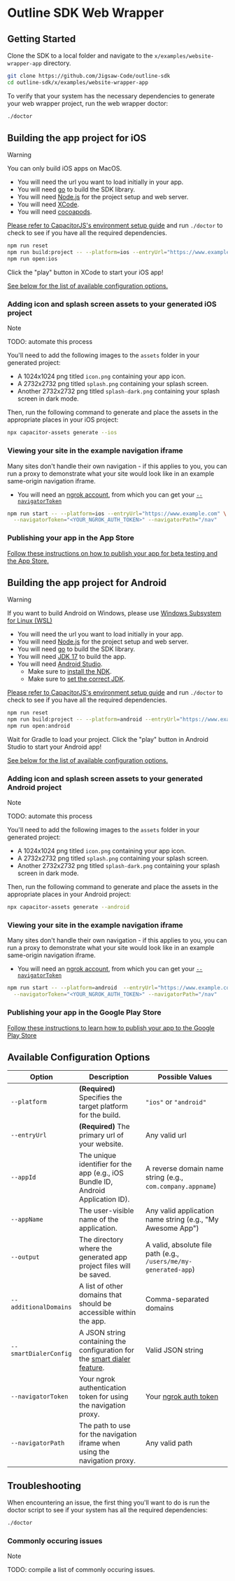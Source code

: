 # Outline SDK Web Wrapper

## Getting Started

Clone the SDK to a local folder and navigate to the `x/examples/website-wrapper-app` directory.

```sh
git clone https://github.com/Jigsaw-Code/outline-sdk
cd outline-sdk/x/examples/website-wrapper-app
```

To verify that your system has the necessary dependencies to generate your web wrapper project, run the web wrapper doctor:

```sh
./doctor
```

## Building the app project for **iOS**

> [!WARNING]
> You can only build iOS apps on MacOS.

* You will need the url you want to load initially in your app.
* You will need [go](https://golang.org/) to build the SDK library.
* You will need [Node.js](https://nodejs.org/en/) for the project setup and web server.
* You will need [XCode](https://developer.apple.com/xcode/). 
* You will need [cocoapods](https://cocoapods.org/). 

[Please refer to CapacitorJS's environment setup guide](https://capacitorjs.com/docs/getting-started/environment-setup#ios-requirements) and run `./doctor` to check to see if you have all the required dependencies.

```sh
npm run reset
npm run build:project -- --platform=ios --entryUrl="https://www.example.com"
npm run open:ios
```

Click the "play" button in XCode to start your iOS app!

[See below for the list of available configuration options.](#available-configuration-options)

### Adding icon and splash screen assets to your generated iOS project

> [!NOTE]
> TODO: automate this process

You'll need to add the following images to the `assets` folder in your generated project:

- A 1024x1024 png titled `icon.png` containing your app icon.
- A 2732x2732 png titled `splash.png` containing your splash screen.
- Another 2732x2732 png titled `splash-dark.png` containing your splash screen in dark mode.

Then, run the following command to generate and place the assets in the appropriate places in your iOS project:

```sh
npx capacitor-assets generate --ios
```

### Viewing your site in the example navigation iframe

Many sites don't handle their own navigation - if this applies to you, you can run a proxy to demonstrate what your site would look like in an example same-origin navigation iframe.

* You will need an [ngrok account](https://ngrok.com/), from which you can get your [`--navigatorToken`](https://dashboard.ngrok.com/get-started/your-authtoken)

```sh
npm run start -- --platform=ios --entryUrl="https://www.example.com" \
  --navigatorToken="<YOUR_NGROK_AUTH_TOKEN>" --navigatorPath="/nav"
```

### Publishing your app in the App Store

[Follow these instructions on how to publish your app for beta testing and the App Store.](https://developer.apple.com/documentation/xcode/distributing-your-app-for-beta-testing-and-releases)

## Building the app project for **Android**

> [!WARNING]
> If you want to build Android on Windows, please use [Windows Subsystem for Linux (WSL)](https://learn.microsoft.com/en-us/windows/wsl/install)

* You will need the url you want to load initially in your app.
* You will need [Node.js](https://nodejs.org/en/) for the project setup and web server.
* You will need [go](https://golang.org/) to build the SDK library.
* You will need [JDK 17](https://stackoverflow.com/a/70649641) to build the app.
* You will need [Android Studio](https://developer.android.com/studio/).
  * Make sure to [install the NDK](https://developer.android.com/studio/projects/install-ndk#default-version).
  * Make sure to [set the correct JDK](https://stackoverflow.com/a/30631386).

[Please refer to CapacitorJS's environment setup guide](https://capacitorjs.com/docs/getting-started/environment-setup#android-requirements) and run `./doctor` to check to see if you have all the required dependencies.

```sh
npm run reset
npm run build:project -- --platform=android --entryUrl="https://www.example.com"
npm run open:android
```

Wait for Gradle to load your project. Click the "play" button in Android Studio to start your Android app!

[See below for the list of available configuration options.](#available-configuration-options)

### Adding icon and splash screen assets to your generated Android project

> [!NOTE]
> TODO: automate this process

You'll need to add the following images to the `assets` folder in your generated project:

- A 1024x1024 png titled `icon.png` containing your app icon.
- A 2732x2732 png titled `splash.png` containing your splash screen.
- Another 2732x2732 png titled `splash-dark.png` containing your splash screen in dark mode.

Then, run the following command to generate and place the assets in the appropriate places in your Android project:

```sh
npx capacitor-assets generate --android
```

### Viewing your site in the example navigation iframe

Many sites don't handle their own navigation - if this applies to you, you can run a proxy to demonstrate what your site would look like in an example same-origin navigation iframe.

* You will need an [ngrok account](https://ngrok.com/), from which you can get your [`--navigatorToken`](https://dashboard.ngrok.com/get-started/your-authtoken)

```sh
npm run start -- --platform=android  --entryUrl="https://www.example.com" \
  --navigatorToken="<YOUR_NGROK_AUTH_TOKEN>" --navigatorPath="/nav"
```

### Publishing your app in the Google Play Store

[Follow these instructions to learn how to publish your app to the Google Play Store](https://developer.android.com/studio/publish)

## Available Configuration Options

| Option              | Description                                                                     | Possible Values          |
| ------------------- | ------------------------------------------------------------------------------- | ------------------------ |
| `--platform`        | **(Required)** Specifies the target platform for the build.                                    | `"ios"` or `"android"`   |
| `--entryUrl`     | **(Required)** The primary url of your website.                                             | Any valid url    |
| `--appId`           | The unique identifier for the app (e.g., iOS Bundle ID, Android Application ID). | A reverse domain name string (e.g., `com.company.appname`) |
| `--appName`         | The user-visible name of the application.                                       | Any valid application name string (e.g., "My Awesome App") |
| `--output`          | The directory where the generated app project files will be saved.              | A valid, absolute file path (e.g., `/users/me/my-generated-app`) |
| `--additionalDomains` | A list of other domains that should be accessible within the app.               | Comma-separated domains |
| `--smartDialerConfig` | A JSON string containing the configuration for the [smart dialer feature](../../smart#yaml-config-for-the-smart-dialer).       | Valid JSON string       |
| `--navigatorToken`  | Your ngrok authentication token for using the navigation proxy.                 | Your [ngrok auth token](https://dashboard.ngrok.com/get-started/your-authtoken)    |
| `--navigatorPath`   | The path to use for the navigation iframe when using the navigation proxy. | Any valid path           |

## Troubleshooting

When encountering an issue, the first thing you'll want to do is run the doctor script to see if your system has all the required dependencies:

```sh
./doctor
```

### Commonly occuring issues

> [!NOTE]
> TODO: compile a list of commonly occuring issues.
